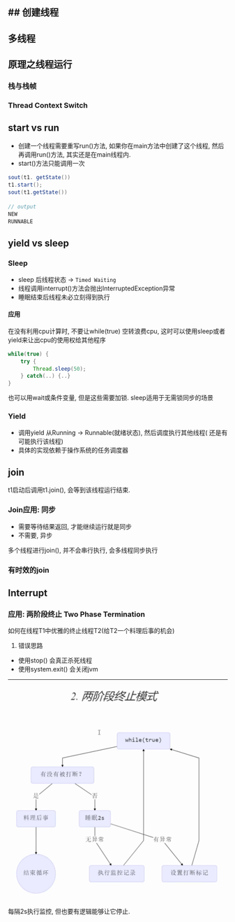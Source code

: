 ## ## 创建线程

## 多线程

## 原理之线程运行

### 栈与栈帧

### Thread Context Switch

## start vs run

- 创建一个线程需要重写run()方法, 如果你在main方法中创建了这个线程, 然后再调用run()方法, 其实还是在main线程内.
- start()方法只能调用一次

```java
sout(t1. getState())
t1.start();
sout(t1.getState())

// output
NEW
RUNNABLE
```

## yield vs sleep

### Sleep

- sleep 后线程状态 -> `Timed Waiting`
- 线程调用interrupt()方法会抛出InterruptedException异常
- 睡眠结束后线程未必立刻得到执行

#### 应用

在没有利用cpu计算时, 不要让while(true) 空转浪费cpu, 这时可以使用sleep或者yield来让出cpu的使用权给其他程序

```java
while(true) {
	try {
		Thread.sleep(50);
	} catch(..) {..}
}
```

也可以用wait或条件变量, 但是这些需要加锁. sleep适用于无需锁同步的场景

### Yield

- 调用yield 从Running -> Runnable(就绪状态), 然后调度执行其他线程( 还是有可能执行该线程)
- 具体的实现依赖于操作系统的任务调度器

## join

t1启动后调用t1.join(), 会等到该线程运行结束. 

### Join应用: 同步

- 需要等待结果返回, 才能继续运行就是同步
- 不需要, 异步

多个线程进行join(), 并不会串行执行, 会多线程同步执行


### 有时效的join

## Interrupt

### 应用: 两阶段终止  Two Phase Termination

如何在线程T1中优雅的终止线程T2(给T2一个料理后事的机会)

1. 错误思路

- 使用stop() 会真正杀死线程
- 使用system.exit() 会关闭jvm

---

![1705036525760](image/README/1705036525760.png)

每隔2s执行监控, 但也要有逻辑能够让它停止.
